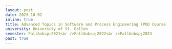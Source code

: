 ```yaml
---
layout: post
date: 2023-10-02
inline: true
title: Advanced Topics in Software and Process Engineering (PhD Course)
university: University of St. Gallen
semester: Fall&nbsp;2021<br />Fall&nbsp;2022<br />Fall&nbsp;2023
past: true
---
```

